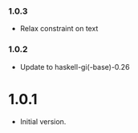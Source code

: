 ### 1.0.3

+ Relax constraint on text

### 1.0.2

+ Update to haskell-gi(-base)-0.26

1.0.1
=====

* Initial version.
